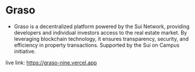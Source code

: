# Graso

- Graso is a decentralized platform powered by the Sui Network, providing developers and individual investors access to the real estate market. By leveraging blockchain technology, it ensures transparency, security, and efficiency in property transactions. Supported by the Sui on Campus initiative.


live link: <a href="https://graso-nine.vercel.app">https://graso-nine.vercel.app</a>
